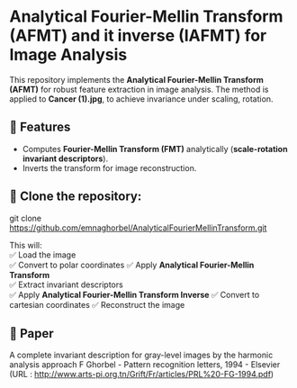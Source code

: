 # Analytical Fourier-Mellin Transform (AFMT) and it inverse (IAFMT) for Image Analysis  

This repository implements the **Analytical Fourier-Mellin Transform (AFMT)** for robust feature extraction in image analysis. The method is applied to **Cancer (1).jpg**, to achieve invariance under scaling, rotation.

## 🚀 Features  
- Computes **Fourier-Mellin Transform (FMT)** analytically (**scale-rotation invariant descriptors**).  
- Inverts the transform for image reconstruction.  

## 📜 Clone the repository:  
git clone https://github.com/emnaghorbel/AnalyticalFourierMellinTransform.git


This will:  
✅ Load the image  
✅ Convert to polar coordinates
✅ Apply **Analytical Fourier-Mellin Transform**  
✅ Extract invariant descriptors  
✅ Apply **Analytical Fourier-Mellin Transform Inverse** 
✅ Convert to cartesian coordinates
✅ Reconstruct the image  

## 📜 Paper
A complete invariant description for gray-level images by the harmonic analysis approach
F Ghorbel - Pattern recognition letters, 1994 - Elsevier (URL : http://www.arts-pi.org.tn/Grift/Fr/articles/PRL%20-FG-1994.pdf)
